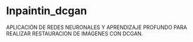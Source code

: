 # Inpaintin_dcgan
APLICACIÓN DE REDES NEURONALES Y APRENDIZAJE PROFUNDO PARA REALIZAR RESTAURACION DE IMÁGENES CON DCGAN.
